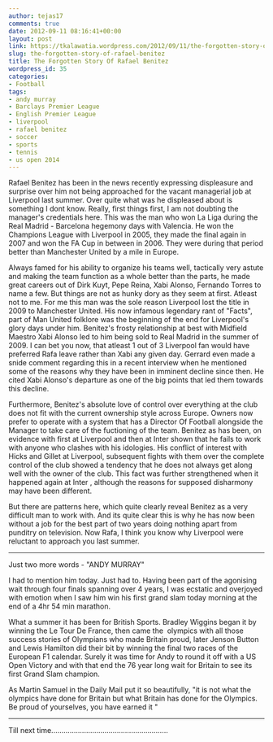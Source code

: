 ```yaml
---
author: tejas17
comments: true
date: 2012-09-11 08:16:41+00:00
layout: post
link: https://tkalawatia.wordpress.com/2012/09/11/the-forgotten-story-of-rafael-benitez/
slug: the-forgotten-story-of-rafael-benitez
title: The Forgotten Story Of Rafael Benitez
wordpress_id: 35
categories:
- Football
tags:
- andy murray
- Barclays Premier League
- English Premier League
- liverpool
- rafael benitez
- soccer
- sports
- tennis
- us open 2014
---
```


Rafael Benitez has been in the news recently expressing displeasure and surprise over him not being approached for the vacant managerial job at Liverpool last summer. Over quite what was he displeased about is something I dont know. Really, first things first, I am not doubting the manager's credentials here. This was the man who won La Liga during the Real Madrid - Barcelona hegemony days with Valencia. He won the Champions League with Liverpool in 2005, they made the final again in 2007 and won the FA Cup in between in 2006. They were during that period better than Manchester United by a mile in Europe.

Always famed for his ability to organize his teams well, tactically very astute and making the team function as a whole better than the parts, he made great careers out of Dirk Kuyt, Pepe Reina, Xabi Alonso, Fernando Torres to name a few. But things are not as hunky dory as they seem at first. Atleast not to me. For me this man was the sole reason Liverpool lost the title in 2009 to Manchester United. His now infamous legendary rant of "Facts", part of Man United folklore was the beginning of the end for Liverpool's glory days under him. Benitez's frosty relationship at best with Midfield Maestro Xabi Alonso led to him being sold to Real Madrid in the summer of 2009. I can bet you now, that atleast 1 out of 3 Liverpool fan would have preferred Rafa leave rather than Xabi any given day. Gerrard even made a snide comment regarding this in a recent interview when he mentioned some of the reasons why they have been in imminent decline since then. He cited Xabi Alonso's departure as one of the big points that led them towards this decline.

Furthermore, Benitez's absolute love of control over everything at the club does not fit with the current ownership style across Europe. Owners now prefer to operate with a system that has a Director Of Football alongside the Manager to take care of the fuctioning of the team. Benitez as has been, on evidence with first at Liverpool and then at Inter shown that he fails to work with anyone who clashes with his idologies. His conflict of interest with Hicks and Gillet at Liverpool, subsequent fights with them over the complete control of the club showed a tendency that he does not always get along well with the owner of the club. This fact was further strengthened when it happened again at Inter , although the reasons for supposed disharmony may have been different.

But there are patterns here, which quite clearly reveal Benitez as a very difficult man to work with. And its quite clear this is why he has now been without a job for the best part of two years doing nothing apart from punditry on television. Now Rafa, I think you know why Liverpool were reluctant to approach you last summer.

--------------------------------------------------------------------------------------------------------------

Just two more words - "ANDY MURRAY"

I had to mention him today. Just had to. Having been part of the agonising wait through four finals spanning over 4 years, I was ecstatic and overjoyed with emotion when I saw him win his first grand slam today morning at the end of a 4hr 54 min marathon.

What a summer it has been for British Sports. Bradley Wiggins began it by winning the Le Tour De France, then came the  olympics with all those success stories of Olympians who made Britain proud, later Jenson Button and Lewis Hamilton did their bit by winning the final two races of the European F1 calendar. Surely it was time for Andy to round it off with a US Open Victory and with that end the 76 year long wait for Britain to see its first Grand Slam champion.

As Martin Samuel in the Daily Mail put it so beautifully, "it is not what the olympics have done for Britain but what Britain has done for the Olympics. Be proud of yourselves, you have earned it "

---------------------------------------------------------------------------------------------------------------

Till next time.........................................................
